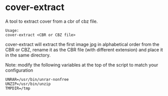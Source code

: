 cover-extract
=============

A tool to extract cover from a cbr of cbz file.

    Usage:
	cover-extract <CBR or CBZ file>

cover-extract will extract the first image jpg in alphabetical
order from the CBR or CBZ, rename it as the CBR file (with different extension)
and place it in the same directory.

Note: modify the following variables at the top of the script to match your configuration

    UNRAR=/usr/bin/unrar-nonfree
    UNZIP=/usr/bin/unzip
    TMPDIR=/tmp

